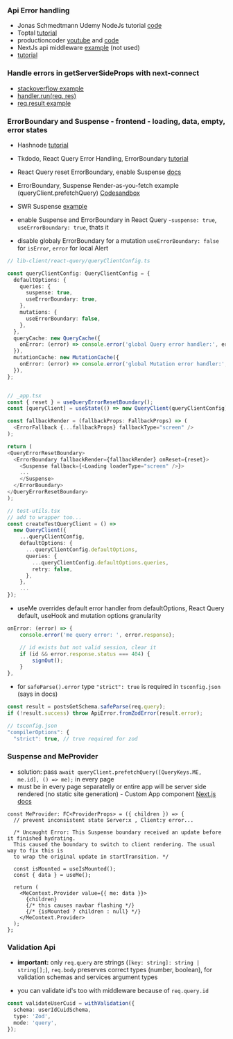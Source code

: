### Api Error handling

- Jonas Schmedtmann Udemy NodeJs tutorial [code](https://github.com/jonasschmedtmann/complete-node-bootcamp)
- Toptal [tutorial](https://www.toptal.com/nodejs/node-js-error-handling)
- productioncoder [youtube](https://www.youtube.com/watch?v=DyqVqaf1KnA) and [code](https://github.com/productioncoder/express-error-handling)
- NextJs api middleware [example](https://jasonwatmore.com/post/2021/08/23/next-js-api-global-error-handler-example-tutorial) (not used)
- [tutorial](https://sematext.com/blog/node-js-error-handling/)

### Handle errors in getServerSideProps with next-connect

- [stackoverflow example](https://stackoverflow.com/questions/66763973/how-to-handle-errors-inside-getserversideprops-in-next-js-using-next-connect)
- [handler.run(req, res)](https://github.com/hoangvvo/next-connect#handlerrunreq-res)
- [req.result example](https://github.com/hoangvvo/next-connect/issues/147)

### ErrorBoundary and Suspense - frontend - loading, data, empty, error states

- Hashnode [tutorial](https://blog.whereisthemouse.com/good-practices-for-loading-error-and-empty-states-in-react)
- Tkdodo, React Query Error Handling, ErrorBoundary [tutorial](https://tkdodo.eu/blog/react-query-error-handling)
- React Query reset ErrorBoundary, enable Suspense [docs](https://react-query-beta.tanstack.com/guides/suspense)
- ErrorBoundary, Suspense Render-as-you-fetch example (queryClient.prefetchQuery) [Codesandbox](https://codesandbox.io/s/github/tannerlinsley/react-query/tree/master/examples/suspense?file=/src/index.js)
- SWR Suspense [example](https://github.dev/vercel/swr/tree/main/examples/suspense)

- enable Suspense and ErrorBoundary in React Query -`suspense: true`, `useErrorBoundary: true`, thats it

- disable globaly ErrorBoundary for a mutation `useErrorBoundary: false` for `isError`, `error` for local Alert

```ts
// lib-client/react-query/queryClientConfig.ts

const queryClientConfig: QueryClientConfig = {
  defaultOptions: {
    queries: {
      suspense: true,
      useErrorBoundary: true,
    },
    mutations: {
      useErrorBoundary: false,
    },
  },
  queryCache: new QueryCache({
    onError: (error) => console.error('global Query error handler:', error),
  }),
  mutationCache: new MutationCache({
    onError: (error) => console.error('global Mutation error handler:', error),
  }),
};


// _app.tsx
const { reset } = useQueryErrorResetBoundary();
const [queryClient] = useState(() => new QueryClient(queryClientConfig));

const fallbackRender = (fallbackProps: FallbackProps) => (
  <ErrorFallback {...fallbackProps} fallbackType="screen" />
);

return (
<QueryErrorResetBoundary>
  <ErrorBoundary fallbackRender={fallbackRender} onReset={reset}>
    <Suspense fallback={<Loading loaderType="screen" />}>
    ...
    </Suspense>
  </ErrorBoundary>
</QueryErrorResetBoundary>
);

// test-utils.tsx
// add to wrapper too...
const createTestQueryClient = () =>
  new QueryClient({
    ...queryClientConfig,
    defaultOptions: {
      ...queryClientConfig.defaultOptions,
      queries: {
        ...queryClientConfig.defaultOptions.queries,
        retry: false,
      },
    },
    ...
});
```

- useMe overrides default error handler from defaultOptions, React Query default, useHook and mutation options granularity

```ts
onError: (error) => {
    console.error('me query error: ', error.response);

    // id exists but not valid session, clear it
    if (id && error.response.status === 404) {
        signOut();
    }
},
```

- for `safeParse().error` type `"strict": true` is required in `tsconfig.json` (says in docs)

```ts
const result = postsGetSchema.safeParse(req.query);
if (!result.success) throw ApiError.fromZodError(result.error);

// tsconfig.json
"compilerOptions": {
  "strict": true, // true required for zod
```

### Suspense and MeProvider

- solution: pass `await queryClient.prefetchQuery([QueryKeys.ME, me.id], () => me);` in every page
- must be in every page separatelly or entire app will be server side rendered (no static site generation) - Custom App component [Next.js docs](https://nextjs.org/docs/advanced-features/custom-app)

```tsx
const MeProvider: FC<ProviderProps> = ({ children }) => {
  // prevent inconsistent state Server:x , Client:y error...

  /* Uncaught Error: This Suspense boundary received an update before it finished hydrating. 
  This caused the boundary to switch to client rendering. The usual way to fix this is 
  to wrap the original update in startTransition. */

  const isMounted = useIsMounted();
  const { data } = useMe();

  return (
    <MeContext.Provider value={{ me: data }}>
      {children}
      {/* this causes navbar flashing */}
      {/* {isMounted ? children : null} */}
    </MeContext.Provider>
  );
};
```

### Validation Api

- **important:** only `req.query` are strings (`[key: string]: string | string[];`), `req.body` preserves correct types (number, boolean), for validation schemas and services argument types

- you can validate id's too with middleware because of `req.query.id`

```ts
const validateUserCuid = withValidation({
  schema: userIdCuidSchema,
  type: 'Zod',
  mode: 'query',
});
```
